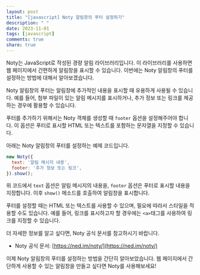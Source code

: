 ```yaml
---
layout: post
title: "[javascript] Noty 알림창의 푸터 설정하기"
description: " "
date: 2023-11-01
tags: [javascript]
comments: true
share: true
---
```


Noty는 JavaScript로 작성된 경량 알림 라이브러리입니다. 이 라이브러리를 사용하면 웹 페이지에서 간편하게 알림창을 표시할 수 있습니다. 이번에는 Noty 알림창의 푸터를 설정하는 방법에 대해서 알아보겠습니다.

Noty 알림창의 푸터는 알림창에 추가적인 내용을 표시할 때 유용하게 사용될 수 있습니다. 예를 들어, 첨부 파일이 있는 알림 메시지를 표시하거나, 추가 정보 또는 링크를 제공하는 경우에 활용할 수 있습니다.

푸터를 추가하기 위해서는 Noty 객체를 생성할 때 `footer` 옵션을 설정해주어야 합니다. 이 옵션은 푸터로 표시할 HTML 또는 텍스트를 포함하는 문자열을 지정할 수 있습니다.

아래는 Noty 알림창의 푸터를 설정하는 예제 코드입니다.

```javascript
new Noty({
  text: '알림 메시지 내용',
  footer: '추가 정보 또는 링크',
}).show();
```

위 코드에서 `text` 옵션은 알림 메시지의 내용을, `footer` 옵션은 푸터로 표시할 내용을 지정합니다. 이후 `show()` 메소드를 호출하여 알림창을 표시합니다.

푸터를 설정할 때는 HTML 또는 텍스트를 사용할 수 있으며, 필요에 따라서 스타일을 적용할 수도 있습니다. 예를 들어, 링크를 표시하고자 할 경우에는 `<a>`태그를 사용하여 링크를 지정할 수 있습니다.

더 자세한 정보를 알고 싶다면, Noty 공식 문서를 참고하시기 바랍니다.

- Noty 공식 문서: [https://ned.im/noty/](https://ned.im/noty/)

이제 Noty 알림창의 푸터를 설정하는 방법을 간단히 알아보았습니다. 웹 페이지에서 간단하게 사용할 수 있는 알림창을 만들고 싶다면 Noty를 사용해보세요!